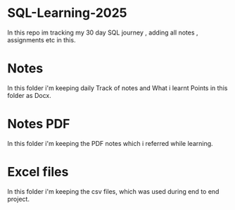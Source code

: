 # SQL-Learning-2025
In this repo im tracking my 30 day SQL journey , adding all notes , assignments etc in this.

# Notes
In this folder i'm keeping daily Track of notes and What i learnt Points in this folder as Docx.

# Notes PDF 
In this folder i'm keeping the PDF notes which i referred while learning.

# Excel files
In this folder i'm keeping the csv files, which was used during end to end project.
